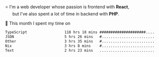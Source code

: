 ⭐ I'm a web developer whose passion is frontend with <b>React</b>,<br/>
&nbsp; &nbsp; &nbsp; but I've also spent a lot of time in backend with <b>PHP</b>.

📅 This month I spent my time on

<!--START_SECTION:waka-->

```txt
TypeScript                 118 hrs 18 mins #####################....   85.29 %
JSON                       5 hrs 26 mins   #........................   03.92 %
Other                      3 hrs 35 mins   #........................   02.59 %
Nix                        3 hrs 8 mins    #........................   02.26 %
Text                       2 hrs 23 mins   .........................   01.72 %
```

<!--END_SECTION:waka-->
